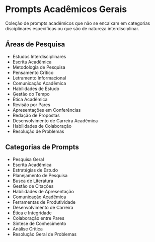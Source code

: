 # Prompts Acadêmicos Gerais

Coleção de prompts acadêmicos que não se encaixam em categorias disciplinares específicas ou que são de natureza interdisciplinar.

## Áreas de Pesquisa
- Estudos Interdisciplinares
- Escrita Acadêmica
- Metodologia de Pesquisa
- Pensamento Crítico
- Letramento Informacional
- Comunicação Acadêmica
- Habilidades de Estudo
- Gestão do Tempo
- Ética Acadêmica
- Revisão por Pares
- Apresentações em Conferências
- Redação de Propostas
- Desenvolvimento de Carreira Acadêmica
- Habilidades de Colaboração
- Resolução de Problemas

## Categorias de Prompts
- Pesquisa Geral
- Escrita Acadêmica
- Estratégias de Estudo
- Planejamento de Pesquisa
- Busca de Literatura
- Gestão de Citações
- Habilidades de Apresentação
- Comunicação Acadêmica
- Ferramentas de Produtividade
- Desenvolvimento de Carreira
- Ética e Integridade
- Colaboração entre Pares
- Síntese de Conhecimento
- Análise Crítica
- Resolução Geral de Problemas